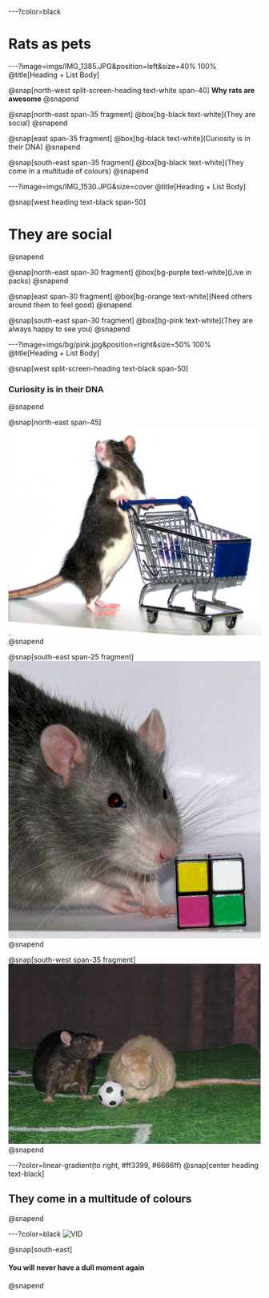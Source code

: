 ---?color=black
# Rats as pets

---?image=imgs/IMG_1385.JPG&position=left&size=40% 100%
@title[Heading + List Body]

@snap[north-west split-screen-heading text-white span-40]
<b>Why rats are awesome</b>
@snapend

@snap[north-east span-35 fragment]
@box[bg-black text-white](They are social)
@snapend

@snap[east span-35 fragment]
@box[bg-black text-white](Curiosity is in their DNA)
@snapend

@snap[south-east span-35 fragment]
@box[bg-black text-white](They come in a multitude of colours)
@snapend

---?image=imgs/IMG_1530.JPG&size=cover
@title[Heading + List Body]

@snap[west heading text-black span-50]
# They are social
@snapend

@snap[north-east span-30 fragment]
@box[bg-purple text-white](Live in packs)
@snapend

@snap[east span-30 fragment]
@box[bg-orange text-white](Need others around them to feel good)
@snapend

@snap[south-east span-30 fragment]
@box[bg-pink text-white](They are always happy to see you)
@snapend

---?image=imgs/bg/pink.jpg&position=right&size=50% 100%
@title[Heading + List Body]

@snap[west split-screen-heading text-black span-50]
### Curiosity is in their DNA
@snapend

@snap[north-east span-45]
![Mabel](imgs/IMG_1294.JPG)
@snapend

@snap[south-east span-25 fragment]
![Sid](imgs/IMG_1874.JPG)
@snapend

@snap[south-west span-35 fragment]
![Football](imgs/IMG_1627.JPG)
@snapend

---?color=linear-gradient(to right, #ff3399, #6666ff)
@snap[center heading text-black]
## They come in a multitude of colours
@snapend

---?color=black
![VID](https://www.youtube.com/embed/LwlIMoDrIrQ)

@snap[south-east]
<h4>You will never have a dull moment again</h4>
@snapend

